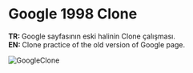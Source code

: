 # Google 1998 Clone
<b>TR: </b>Google sayfasının eski halinin Clone çalışması.<br>
<b>EN: </b>Clone practice of the old version of Google page.<br>

![GoogleClone](https://user-images.githubusercontent.com/109991448/200235148-df947e35-0aef-488b-867b-6b06fbcdd7b0.jpg)
